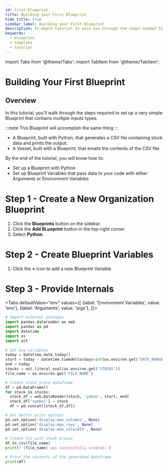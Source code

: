 ```yaml
---
id: first-blueprint
title: Building your First Blueprint
hide_title: true
sidebar_label: Building your First Blueprint
description: In-depth tutorial to walk you through the steps needed to set up a repeatable Blueprint that you can build Vessels with.
keywords:
  - blueprint
  - template
  - tutorial
---
```

import Tabs from '@theme/Tabs';
import TabItem from '@theme/TabItem';

# Building Your First Blueprint

## Overview

In this tutorial, you'll walk through the steps required to set up a very simple Blueprint that contains multiple inputs types.

:::note
This Blueprint will accomplish the same thing
:::

* A Blueprint, built with Python, that generates a CSV file containing stock data and prints the output.
* A Vessel, built with a Blueprint, that emails the contents of the CSV file. 

By the end of the tutorial, you will know how to:

* Set up a Blueprint with Python
* Set up Blueprint Variables that pass data to your code with either Arguments or Environment Variables

# Step 1 - Create a New Organization Blueprint

1. Click the **Blueprints** button on the sidebar.
2. Click the **Add BLueprint** button in the top-right corner.
3. Select **Python**.

# Step 2 - Create Blueprint Variables

1. Click the **+** icon to add a new Blueprint Variable

# Step 3 - Provide Internals
<Tabs
defaultValue="env"
values={[
{label: 'Environment Variables', value: 'env'},
{label: 'Arguments', value: 'args'},
]}>
<TabItem value="env">
</TabItem>
<TabItem value="args">
</TabItem>

```python title="stocks.py"
# Import external packages
import pandas_datareader as web
import pandas as pd
import datetime
import os
import ast
 
# Set key variables
today = datetime.date.today()  
start = today - datetime.timedelta(days=int(os.environ.get('DATE_RANGE')))
end = today
stocks = ast.literal_eval(os.environ.get('STOCKS'))
file_name = os.environ.get('FILE_NAME')

# Create stock price dataframe
df = pd.DataFrame()
for stock in stocks:
  stock_df = web.DataReader(stock, 'yahoo', start, end)
  stock_df['symbol'] = stock
  df = pd.concat([stock_df,df])

# Set better print options
pd.set_option('display.max_columns', None)
pd.set_option('display.max_rows', None)
pd.set_option('display.max_colwidth', None)
 
# Create CSV with stock prices
df.to_csv(file_name)
print(f'{file_name} was successfully created.')

# Print the contents of the generated dataframe.
print(df)
```